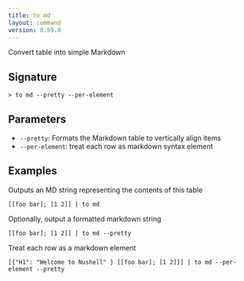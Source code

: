 ```yaml
---
title: to md
layout: command
version: 0.59.0
---
```


Convert table into simple Markdown

## Signature

```> to md --pretty --per-element```

## Parameters

 -  `--pretty`: Formats the Markdown table to vertically align items
 -  `--per-element`: treat each row as markdown syntax element

## Examples

Outputs an MD string representing the contents of this table
```shell
[[foo bar]; [1 2]] | to md
```

Optionally, output a formatted markdown string
```shell
[[foo bar]; [1 2]] | to md --pretty
```

Treat each row as a markdown element
```shell
[{"H1": "Welcome to Nushell" } [[foo bar]; [1 2]]] | to md --per-element --pretty
```

